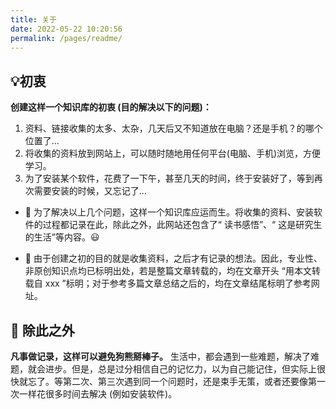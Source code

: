 ```yaml
---
title: 关于
date: 2022-05-22 10:20:56
permalink: /pages/readme/
---
```


## 💡初衷



**创建这样一个知识库的初衷 (目的解决以下的问题)：**
1. 资料、链接收集的太多、太杂，几天后又不知道放在电脑？还是手机？的哪个位置了...
2. 将收集的资料放到网站上，可以随时随地用任何平台(电脑、手机)浏览，方便学习。
3. 为了安装某个软件，花费了一下午，甚至几天的时间，终于安装好了，等到再次需要安装的时候，又忘记了...

- 🎁 为了解决以上几个问题，这样一个知识库应运而生。将收集的资料、安装软件的过程都记录在此，除此之外，此网站还包含了“ 读书感悟”、“ 这是研究生的生活”等内容。😃

- 🙏 由于创建之初的目的就是收集资料，之后才有记录的想法。因此，专业性、非原创知识点均已标明出处，若是整篇文章转载的，均在文章开头 “用本文转载自 xxx <Badge text="摘"/>”标明；对于参考多篇文章总结之后的，均在文章结尾标明了参考网址。

## 📖 除此之外


**凡事做记录，这样可以避免狗熊掰棒子。**
生活中，都会遇到一些难题，解决了难题，就会进步。但是，总是过分相信自己的记忆力，以为自己能记住，但实际上很快就忘了。等第二次、第三次遇到同一个问题时，还是束手无策，或者还要像第一次一样花很多时间去解决 (例如安装软件)。

